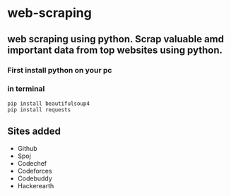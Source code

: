 # web-scraping

## web scraping using python. Scrap valuable amd important data from top websites using python.

### First install python on your pc
### in terminal
```
pip install beautifulsoup4
pip install requests
```
## Sites added
* Github
* Spoj
* Codechef
* Codeforces
* Codebuddy
* Hackerearth

